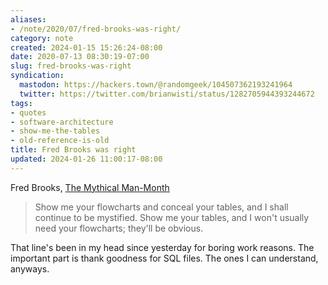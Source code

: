 ```yaml
---
aliases:
- /note/2020/07/fred-brooks-was-right/
category: note
created: 2024-01-15 15:26:24-08:00
date: 2020-07-13 08:30:19-07:00
slug: fred-brooks-was-right
syndication:
  mastodon: https://hackers.town/@randomgeek/104507362193241964
  twitter: https://twitter.com/brianwisti/status/1282705944393244672
tags:
- quotes
- software-architecture
- show-me-the-tables
- old-reference-is-old
title: Fred Brooks was right
updated: 2024-01-26 11:00:17-08:00
---
```


Fred Brooks, [The Mythical Man-Month](https://archive.org/details/MythicalManMonth)

 > 
 > Show me your flowcharts and conceal your tables, and I shall continue to be mystified. Show me your tables, and I won't usually need your flowcharts; they'll be obvious.

That line's been in my head since yesterday for boring work reasons. The important part is thank goodness for SQL files. The ones I can understand, anyways.